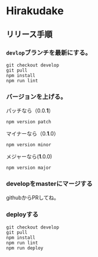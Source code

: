 # Hirakudake


## リリース手順

### `devlop`ブランチを最新にする。

```
git checkout develop
git pull
npm install
npm run lint
```

### バージョンを上げる。

パッチなら（0.0.**1**）
```
npm version patch
```

マイナーなら（0.**1**.0）
```
npm version minor
```

メジャーなら(**1**.0.0)
```
npm version major
```

### developをmasterにマージする
githubからPRしてね。

### deployする

```
git checkout develop
git pull
npm install
npm run lint
npm run deploy
```